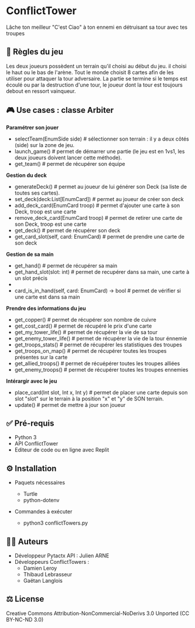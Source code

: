 # ConflictTower
Lâche ton meilleur "C'est Ciao" à ton ennemi en détruisant sa tour avec tes troupes

## 🎲 Règles du jeu 
Les deux joueurs possèdent un terrain qu'il choisi au début du jeu. il choisi le haut ou le bas de l'arène. Tout le monde choisit 8 cartes afin de les utiliser pour attaquer la tour adversaire. La partie se termine si le temps est écoulé ou par la destruction d'une tour, le joueur dont la tour est toujours debout en ressort vainqueur.

## 🎮 Use cases : classe Arbiter
**Paramétrer son jouer**
- selectTeam(EnumSide side) # sélectionner son terrain : il y a deux côtés (side) sur la zone de jeu.
- launch_game() # permet de démarrer une partie (le jeu est en 1vs1, les deux joueurs doivent lancer cette méthode).
- get_team() # permet de récupérer son équipe

**Gestion du deck**
- generateDeck() # permet au joueur de lui générer son Deck (sa liste de toutes ses cartes).
- set_deck(deck:List[EnumCard]) # permet au joueur de créer son deck
- add_deck_card(EnumCard troop) # permet d'ajouter une carte à son Deck, troop est une carte
- remove_deck_card(EnumCard troop) # permet de retirer une carte de son Deck, troop est une carte
- get_deck() # permet de récupérer son deck
- get_card_slot(self, card: EnumCard) # permet de prendre une carte de son deck

**Gestion de sa main**
- get_hand() # permet de récupérer sa main
- get_hand_slot(slot: int) # permet de recupérer dans sa main, une carte à un slot précis
- 
- card_is_in_hand(self, card: EnumCard) -> bool # permet de vérifier si une carte est dans sa main

**Prendre des informations du jeu**
- get_copper() # permet de récupérer son nombre de cuivre
- get_cost_card() # permet de récupéré le prix d'une carte
- get_my_tower_life() # permet de récupérer la vie de sa tour
- get_enemy_tower_life() # permet de récupérer la vie de la tour énnemie
- get_troops_stats() # permet de récupérer les statistiques des troupes
- get_troops_on_map() # permet de récupérer toutes les troupes présentes sur la carte
- get_allied_troops() # permet de récuépérer toutes les troupes alliées
- get_enemy_troops() # permet de récupérer toutes les troupes ennemies
  
**Intérargir avec le jeu**
- place_card(Int slot, Int x, Int y) # permet de placer une carte depuis son slot "slot" sur le terrain à la position "x" et "y" de SON terrain.
- update() # permet de mettre à jour son joueur

## ✅ Pré-requis
- Python 3
- API ConflictTower
- Editeur de code ou en ligne avec Replit

## ⚙️ Installation 
- Paquets nécessaires
  - Turtle
  - python-dotenv

- Commandes à exécuter
  - python3 conflictTowers.py

## 🧑‍💻 Auteurs
- Développeur Pytactx API : Julien ARNE
- Développeurs ConflictTowers :
  - Damien Leroy
  - Thibaud Lebrasseur
  - Gaëtan Langlois

## ⚖️ License
Creative Commons Attribution-NonCommercial-NoDerivs 3.0 Unported (CC BY-NC-ND 3.0)
